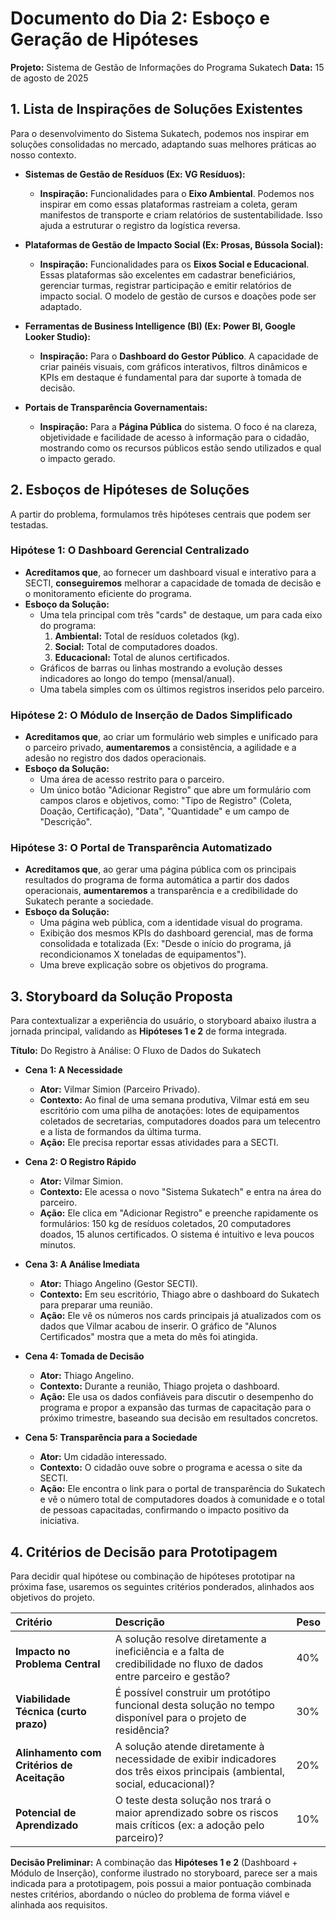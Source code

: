 # Documento do Dia 2: Esboço e Geração de Hipóteses

**Projeto:** Sistema de Gestão de Informações do Programa Sukatech
**Data:** 15 de agosto de 2025

## 1. Lista de Inspirações de Soluções Existentes

Para o desenvolvimento do Sistema Sukatech, podemos nos inspirar em soluções consolidadas no mercado, adaptando suas melhores práticas ao nosso contexto.

* **Sistemas de Gestão de Resíduos (Ex: VG Resíduos):**
    * **Inspiração:** Funcionalidades para o **Eixo Ambiental**. Podemos nos inspirar em como essas plataformas rastreiam a coleta, geram manifestos de transporte e criam relatórios de sustentabilidade. Isso ajuda a estruturar o registro da logística reversa.

* **Plataformas de Gestão de Impacto Social (Ex: Prosas, Bússola Social):**
    * **Inspiração:** Funcionalidades para os **Eixos Social e Educacional**. Essas plataformas são excelentes em cadastrar beneficiários, gerenciar turmas, registrar participação e emitir relatórios de impacto social. O modelo de gestão de cursos e doações pode ser adaptado.

* **Ferramentas de Business Intelligence (BI) (Ex: Power BI, Google Looker Studio):**
    * **Inspiração:** Para o **Dashboard do Gestor Público**. A capacidade de criar painéis visuais, com gráficos interativos, filtros dinâmicos e KPIs em destaque é fundamental para dar suporte à tomada de decisão.

* **Portais de Transparência Governamentais:**
    * **Inspiração:** Para a **Página Pública** do sistema. O foco é na clareza, objetividade e facilidade de acesso à informação para o cidadão, mostrando como os recursos públicos estão sendo utilizados e qual o impacto gerado.

## 2. Esboços de Hipóteses de Soluções

A partir do problema, formulamos três hipóteses centrais que podem ser testadas.

### Hipótese 1: O Dashboard Gerencial Centralizado

* **Acreditamos que**, ao fornecer um dashboard visual e interativo para a SECTI, **conseguiremos** melhorar a capacidade de tomada de decisão e o monitoramento eficiente do programa.
* **Esboço da Solução:**
    * Uma tela principal com três "cards" de destaque, um para cada eixo do programa:
        1.  **Ambiental:** Total de resíduos coletados (kg).
        2.  **Social:** Total de computadores doados.
        3.  **Educacional:** Total de alunos certificados.
    * Gráficos de barras ou linhas mostrando a evolução desses indicadores ao longo do tempo (mensal/anual).
    * Uma tabela simples com os últimos registros inseridos pelo parceiro.

### Hipótese 2: O Módulo de Inserção de Dados Simplificado

* **Acreditamos que**, ao criar um formulário web simples e unificado para o parceiro privado, **aumentaremos** a consistência, a agilidade e a adesão no registro dos dados operacionais.
* **Esboço da Solução:**
    * Uma área de acesso restrito para o parceiro.
    * Um único botão "Adicionar Registro" que abre um formulário com campos claros e objetivos, como: "Tipo de Registro" (Coleta, Doação, Certificação), "Data", "Quantidade" e um campo de "Descrição".

### Hipótese 3: O Portal de Transparência Automatizado

* **Acreditamos que**, ao gerar uma página pública com os principais resultados do programa de forma automática a partir dos dados operacionais, **aumentaremos** a transparência e a credibilidade do Sukatech perante a sociedade.
* **Esboço da Solução:**
    * Uma página web pública, com a identidade visual do programa.
    * Exibição dos mesmos KPIs do dashboard gerencial, mas de forma consolidada e totalizada (Ex: "Desde o início do programa, já recondicionamos X toneladas de equipamentos").
    * Uma breve explicação sobre os objetivos do programa.

## 3. Storyboard da Solução Proposta

Para contextualizar a experiência do usuário, o storyboard abaixo ilustra a jornada principal, validando as **Hipóteses 1 e 2** de forma integrada.

**Título:** Do Registro à Análise: O Fluxo de Dados do Sukatech

* **Cena 1: A Necessidade**
    * **Ator:** Vilmar Simion (Parceiro Privado).
    * **Contexto:** Ao final de uma semana produtiva, Vilmar está em seu escritório com uma pilha de anotações: lotes de equipamentos coletados de secretarias, computadores doados para um telecentro e a lista de formandos da última turma.
    * **Ação:** Ele precisa reportar essas atividades para a SECTI.

* **Cena 2: O Registro Rápido**
    * **Ator:** Vilmar Simion.
    * **Contexto:** Ele acessa o novo "Sistema Sukatech" e entra na área do parceiro.
    * **Ação:** Ele clica em "Adicionar Registro" e preenche rapidamente os formulários: 150 kg de resíduos coletados, 20 computadores doados, 15 alunos certificados. O sistema é intuitivo e leva poucos minutos.

* **Cena 3: A Análise Imediata**
    * **Ator:** Thiago Angelino (Gestor SECTI).
    * **Contexto:** Em seu escritório, Thiago abre o dashboard do Sukatech para preparar uma reunião.
    * **Ação:** Ele vê os números nos cards principais já atualizados com os dados que Vilmar acabou de inserir. O gráfico de "Alunos Certificados" mostra que a meta do mês foi atingida.

* **Cena 4: Tomada de Decisão**
    * **Ator:** Thiago Angelino.
    * **Contexto:** Durante a reunião, Thiago projeta o dashboard.
    * **Ação:** Ele usa os dados confiáveis para discutir o desempenho do programa e propor a expansão das turmas de capacitação para o próximo trimestre, baseando sua decisão em resultados concretos.

* **Cena 5: Transparência para a Sociedade**
    * **Ator:** Um cidadão interessado.
    * **Contexto:** O cidadão ouve sobre o programa e acessa o site da SECTI.
    * **Ação:** Ele encontra o link para o portal de transparência do Sukatech e vê o número total de computadores doados à comunidade e o total de pessoas capacitadas, confirmando o impacto positivo da iniciativa.

## 4. Critérios de Decisão para Prototipagem

Para decidir qual hipótese ou combinação de hipóteses prototipar na próxima fase, usaremos os seguintes critérios ponderados, alinhados aos objetivos do projeto.

| Critério | Descrição | Peso |
| :--- | :--- | :--- |
| **Impacto no Problema Central** | A solução resolve diretamente a ineficiência e a falta de credibilidade no fluxo de dados entre parceiro e gestão? | 40% |
| **Viabilidade Técnica (curto prazo)** | É possível construir um protótipo funcional desta solução no tempo disponível para o projeto de residência? | 30% |
| **Alinhamento com Critérios de Aceitação** | A solução atende diretamente à necessidade de exibir indicadores dos três eixos principais (ambiental, social, educacional)? | 20% |
| **Potencial de Aprendizado** | O teste desta solução nos trará o maior aprendizado sobre os riscos mais críticos (ex: a adoção pelo parceiro)? | 10% |

**Decisão Preliminar:** A combinação das **Hipóteses 1 e 2** (Dashboard + Módulo de Inserção), conforme ilustrado no storyboard, parece ser a mais indicada para a prototipagem, pois possui a maior pontuação combinada nestes critérios, abordando o núcleo do problema de forma viável e alinhada aos requisitos.
